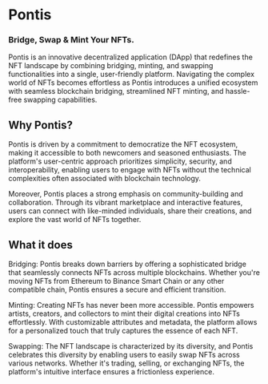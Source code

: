 # Pontis
### Bridge, Swap & Mint Your NFTs.

Pontis is an innovative decentralized application (DApp) that redefines the NFT landscape by combining bridging, minting, and swapping functionalities into a single, user-friendly platform. Navigating the complex world of NFTs becomes effortless as Pontis introduces a unified ecosystem with seamless blockchain bridging, streamlined NFT minting, and hassle-free swapping capabilities.

## Why Pontis?
Pontis is driven by a commitment to democratize the NFT ecosystem, making it accessible to both newcomers and seasoned enthusiasts. The platform's user-centric approach prioritizes simplicity, security, and interoperability, enabling users to engage with NFTs without the technical complexities often associated with blockchain technology.

Moreover, Pontis places a strong emphasis on community-building and collaboration. Through its vibrant marketplace and interactive features, users can connect with like-minded individuals, share their creations, and explore the vast world of NFTs together.

## What it does
Bridging: Pontis breaks down barriers by offering a sophisticated bridge that seamlessly connects NFTs across multiple blockchains. Whether you're moving NFTs from Ethereum to Binance Smart Chain or any other compatible chain, Pontis ensures a secure and efficient transition.

Minting: Creating NFTs has never been more accessible. Pontis empowers artists, creators, and collectors to mint their digital creations into NFTs effortlessly. With customizable attributes and metadata, the platform allows for a personalized touch that truly captures the essence of each NFT.

Swapping: The NFT landscape is characterized by its diversity, and Pontis celebrates this diversity by enabling users to easily swap NFTs across various networks. Whether it's trading, selling, or exchanging NFTs, the platform's intuitive interface ensures a frictionless experience.
